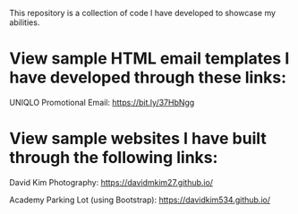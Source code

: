 This repository is a collection of code I have developed to showcase my abilities.

# View sample HTML email templates I have developed through these links:
UNIQLO Promotional Email: https://bit.ly/37HbNgg

# View sample websites I have built through the following links:
David Kim Photography: https://davidmkim27.github.io/

Academy Parking Lot (using Bootstrap): https://davidkim534.github.io/

